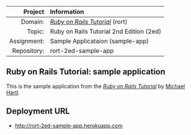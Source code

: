 |     Project | Information                                                   |
|------------:|:--------------------------------------------------------------|
| Domain:     | [*Ruby on Rails Tutorial*](http://railstutorial.org/) (rort)  |
| Topic:      | Ruby on Rails Tutorial 2nd Edition (2ed)                      |
| Assignment: | Sample Applicataion (sample-app)                              |
| Repository: | rort-2ed-sample-app                                           |

## Ruby on Rails Tutorial: sample application

This is the sample application from the [*Ruby on Rails Tutorial*](http://railstutorial.org/) by [Michael Hartl](http://michaelhartl.com/).

## Deployment URL

* http://rort-2ed-sample-app.herokuapp.com

